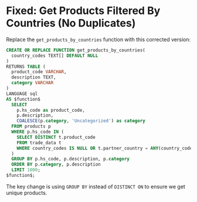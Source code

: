 # Fixed: Get Products Filtered By Countries (No Duplicates)

Replace the `get_products_by_countries` function with this corrected version:

```sql
CREATE OR REPLACE FUNCTION get_products_by_countries(
  country_codes TEXT[] DEFAULT NULL
)
RETURNS TABLE (
  product_code VARCHAR,
  description TEXT,
  category VARCHAR
) 
LANGUAGE sql
AS $function$
  SELECT 
    p.hs_code as product_code,
    p.description,
    COALESCE(p.category, 'Uncategorized') as category
  FROM products p
  WHERE p.hs_code IN (
    SELECT DISTINCT t.product_code 
    FROM trade_data t
    WHERE country_codes IS NULL OR t.partner_country = ANY(country_codes)
  )
  GROUP BY p.hs_code, p.description, p.category
  ORDER BY p.category, p.description
  LIMIT 1000;
$function$;
```

The key change is using `GROUP BY` instead of `DISTINCT ON` to ensure we get unique products.

